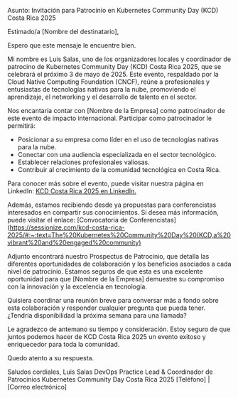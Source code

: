 Asunto: Invitación para Patrocinio en Kubernetes Community Day (KCD) Costa Rica 2025

Estimado/a [Nombre del destinatario],

Espero que este mensaje le encuentre bien.

Mi nombre es Luis Salas, uno de los organizadores locales y coordinador de patrocino de Kubernetes Community Day (KCD) Costa Rica 2025, que se celebrará el próximo 3 de mayo de 2025. Este evento, respaldado por la Cloud Native Computing Foundation (CNCF), reúne a profesionales y entusiastas de tecnologías nativas para la nube, promoviendo el aprendizaje, el networking y el desarrollo de talento en el sector.

Nos encantaría contar con [Nombre de la Empresa] como patrocinador de este evento de impacto internacional. Participar como patrocinador le permitirá:

- Posicionar a su empresa como líder en el uso de tecnologías nativas para la nube.
- Conectar con una audiencia especializada en el sector tecnológico.
- Establecer relaciones profesionales valiosas.
- Contribuir al crecimiento de la comunidad tecnológica en Costa Rica.

Para conocer más sobre el evento, puede visitar nuestra página en LinkedIn:
[KCD Costa Rica 2025 en LinkedIn.](https://www.linkedin.com/posts/kcdcostarica_networking-kubernetes-activity-7265470142195654658-ByXb/?originalSubdomain=es)

Además, estamos recibiendo desde ya propuestas para conferencistas interesados en compartir sus conocimientos. Si desea más información, puede visitar el enlace:
[Convocatoria de Conferencistas](https://sessionize.com/kcd-costa-rica-2025/#:~:text=The%20Kubernetes%20Community%20Day%20(KCD,a%20vibrant%20and%20engaged%20community)

Adjunto encontrará nuestro Prospectus de Patrocinio, que detalla las diferentes oportunidades de colaboración y los beneficios asociados a cada nivel de patrocinio. Estamos seguros de que esta es una excelente oportunidad para que [Nombre de la Empresa] demuestre su compromiso con la innovación y la excelencia en tecnología.

Quisiera coordinar una reunión breve para conversar más a fondo sobre esta colaboración y responder cualquier pregunta que pueda tener. ¿Tendría disponibilidad la próxima semana para una llamada?

Le agradezco de antemano su tiempo y consideración. Estoy seguro de que juntos podemos hacer de KCD Costa Rica 2025 un evento exitoso y enriquecedor para toda la comunidad.

Quedo atento a su respuesta.

Saludos cordiales,
Luis Salas
DevOps Practice Lead & Coordinador de Patrocinios
Kubernetes Community Day Costa Rica 2025
[Teléfono] | [Correo electrónico]
